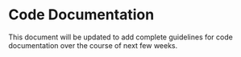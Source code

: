 # Code Documentation
This document will be updated to add complete guidelines for code documentation over the course of next few weeks.